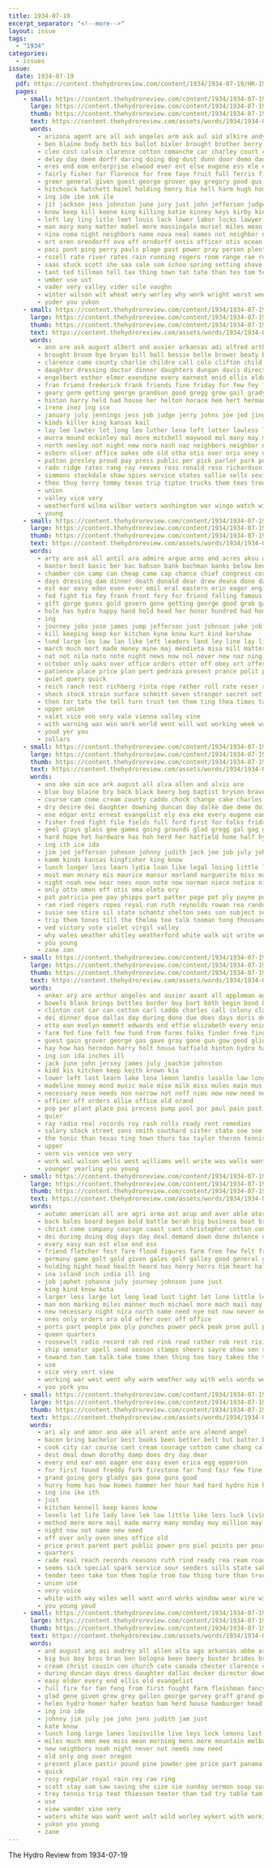 ```yaml
---
title: 1934-07-19
excerpt_separator: "<!--more-->"
layout: issue
tags:
  - "1934"
categories:
  - issues
issue:
  date: 1934-07-19
  pdf: https://content.thehydroreview.com/content/1934/1934-07-19/HR-1934-07-19.pdf
  pages:
    - small: https://content.thehydroreview.com/content/1934/1934-07-19/small/HR-1934-07-19-01.jpg
      large: https://content.thehydroreview.com/content/1934/1934-07-19/large/HR-1934-07-19-01.jpg
      thumb: https://content.thehydroreview.com/content/1934/1934-07-19/thumbnails/HR-1934-07-19-01.jpg
      text: https://content.thehydroreview.com/assets/words/1934/1934-07-19/HR-1934-07-19-01.txt
      words:
        - arizona agent are all ash angeles arm ask aul aid alkire andy able adjutant american and april addington als ari ata apel
        - ben blaine body beth bis ballot bixler brought brother berry bel bennett began byrum brow ber brown bill begin bankhead bassett bring brood bright board back bar bank bore bottoms better beat bristow buster buy bridgeport bess beers borrow bonus business box basting bond but beets been
        - cleo cost calvin clarence cotton comanche car charley court clerk calihan comfort cattle courier clinton carl commander cate can company case chy comes count county cash close cordell cough cook card call city creek canton course class chose cee chaplain counter cant cane child corn caddo coontz christ con custer church
        - delay day deem dorff daring doing dog dust dunn door demo daughter donald differ done dewey doctor donate dies
        - eres end eom enterprise elwood ever ent else eugene ess ele ean every etna even
        - fairly fisher far florence for free faye fruit full ferris fight finan falling fall freer fing fred former friends fort falter friday fail frederick floor fell fera first frye from felton fortune favor
        - greer general given guest george grover gay gregory good gus guymon glass grown gane glad
        - hitchcock hatchett hazel holding henry hie hell harm hugh home homes henke hot him how held harry harmon hinton harrell has her hofer heard howard hands haworth head harwood had hand hydro high horace
        - ing ide ibe ink ile
        - jit jackson jess johnston june jury just john jefferson judge jed jesse johnson july jean jim jones jessie
        - know keep kill keene king killing katie kinney keys kirby kinard
        - left lay ling litle leet louis lack lower labor locks lawyer learn love lucky long like large legion lint land lauson lowers later little liv larson light late leman lattimore londer last los less low larger
        - man mary many matter mabel more massingale muriel miles mean mae mor marvin murt money max miss meme mexico murphy methvin mere means members mail mac mission moore mens mildred march might may most monday miller market morn mcclintic magazine much
        - nina noma night neighbors name nova neal names not neighbor noon now noel new newberry nash
        - ort oren orendorff ova off orndorff ontis officer otis ocean oak orea only old office oni ola
        - paci pont ping perry pauls plage past power pray person plenty par paper peak pee payne per poor part pat purchase pool post people paul point place
        - rozell rate river rates rain running rogers room range rae run russell ross race rounds ruby regis roy ranges rage ruckman register royal robert ray rest rutherford rivers richards
        - saas stuck scott she saa sale som schoo spring setting shave second shawnee stains side streams seen sun stay state store say smith seems selves sunday selling small sory sith see step sly sweet sin stewart shall schol spang showers snow short service sara sem stover sneed shows such sam sheriff show stephens save stand struck searing school still silence stormy south shaw season starts stone son said stock
        - tant ted tillman tell tax thing town tat tate than tes tom texas theodore trip townsend times talk tae tucker tour tun tan taken tow tall tak the talkington tame toe tin them then tue too tol
        - umber use ust
        - vader very valley vider vile vaughn
        - winter wilson wit wheat wery worley why work wright worst weems wells wife water well worth working world williamson washington watts with win will week weit wels wil want way waste weather was went watt wes wane
        - yoder you yukon
    - small: https://content.thehydroreview.com/content/1934/1934-07-19/small/HR-1934-07-19-02.jpg
      large: https://content.thehydroreview.com/content/1934/1934-07-19/large/HR-1934-07-19-02.jpg
      thumb: https://content.thehydroreview.com/content/1934/1934-07-19/thumbnails/HR-1934-07-19-02.jpg
      text: https://content.thehydroreview.com/assets/words/1934/1934-07-19/HR-1934-07-19-02.txt
      words:
        - ann are ask august albert and auxier arkansas adi alfred arthur all army alexander
        - brought broom bye bryan bill ball bessie belle brower beaty both brother burrell barney been bee boards brogan bank binger beck berg bassler business bottle back blaine brimm but begin berry ben bartgis beau bible
        - clarence came county charlie childre call colo clifton child cox cecil cobb constant come cordell city colony carney court claudine clerk clear charles carver camp carry class caddo chas cream crissman carpenter cation cake colson chain cronk chi corder colorado custer cora cat church car cousin claude clyde
        - daughter dressing doctor dinner daughters dungan davis director dock derry davina dunnaway deal doris days day dora dosier
        - engelbert esther elmer exendine every earnest enid ellis eldon ente edwards ele effie end
        - fran friend frederick frank friends fine friday for few fey finley from farm friesen frida fred found flansburg free fletcher forget
        - geary germ getting george grandson good gregg grow gail grady goldie gover game gan gone genevieve graham gene governor goodfellow
        - hinton harry held had house her helton horace hem hert herman hin hammer hutchinson harold hays herndon hope head heir him has home hood haines harris hatfield hugh helf heard herbert henry homa hart hydro homer haze homes hildebrand
        - irene inez ing ice
        - january july jennings jess job judge jerry johns joe jed jing jim jones just james
        - kinds killer king kansas kail
        - lay lee lawter lot long leo luther lena left latter lawless leman lingle life lane longer leonard last lewis lola little london lung lenora louie lasater
        - murra mound mckinley mal more mitchell maywood mol many may myrl max mis murray merle monday minta miss miller mary melton maude made man morning marland
        - north neeley not night new nora nash naz neighbors neighbor never now nee near nicely
        - osborn oliver office oakes ode old otha otis over oris oney ours oden opal
        - patton presley proud pay press public per pick parlor park port present phen parrish piano payne picking pleasant
        - rado ridge rates rang ray reeves ross ronald reso richardson rey rate robbins res ruth repp room ridenour real russell rolland rose reba roy
        - simmons stockdale shaw spies service states sallie sells sevier swe standard seems sun sharry susie sat sermon sylvester sneed saturday second salary solo sophia see seger son school she sullivan stay sang snyder state scott sai subject sick special sons segar speech sheriff smith sunday storm
        - theo thuy terry tommy texas trip tipton trucks them tees trout ton tho townsend tom thompson ted taylor the try tan thomas tucker
        - union
        - valley vice very
        - weatherford wilma wilbur waters washington war wingo watch willia waldrop wild while wife word weeks walker working will winkler went whitter with week white williams wisel weems wildman wyatt was work weak
        - young
    - small: https://content.thehydroreview.com/content/1934/1934-07-19/small/HR-1934-07-19-03.jpg
      large: https://content.thehydroreview.com/content/1934/1934-07-19/large/HR-1934-07-19-03.jpg
      thumb: https://content.thehydroreview.com/content/1934/1934-07-19/thumbnails/HR-1934-07-19-03.jpg
      text: https://content.thehydroreview.com/assets/words/1934/1934-07-19/HR-1934-07-19-03.txt
      words:
        - arty are ask all antil ara admire argue arms and acres aksu acre andre arent auch army able austria angeles angry alps anger alls
        - banter best basic ber bac babson bank bachman banks below been body blue borah bere blazer bar but business beavers board buy bud boss berg bas both berlin breed back britain banker big beaver brick bis bound barracks bing bacheller bast berry
        - chamber con camp can cheap came cap chance chief congress corpora company come caffery curb cool certain close creek corral cost counsel cherry county comfort coffee course content change cheers cause chancellor cant car credit corner cattle cease check clan cam call circle cation code cuba china cash case chung col carry current cold cor center
        - days dressing dam dinner death donald dear drew deana done dark danger daughter deaver delay director during die dad deed dully drop demand deal due drag der duck dams down denly deep dare
        - est ear easy eden even ever emil eral eastern erin eager engineer engelbert eres emer ent excellent edward end elms eve
        - fed fight fix fey frank front fery for friend falling famous fines fon few felt favor friends feal flow fand fran fire fear first free freely fine favors fare fast fore fish from face fer france found faith former fee french far
        - gift gorge guess gold govern gone getting george good grab gate going gave guns gov glory given gage gally general glad gen goering ger germany
        - hole has hydro happy hand hold head her honor hundred had home half hensle handle hands heads henry heart hurt hamilton hour huge heaven how hen hunting harsh hedin hess hes hard hall horse him hell held hensley
        - ing
        - journey jobs jose james jump jefferson just johnson jake job
        - kill keeping keep ker kitchen kyne know kurt kind kershaw
        - lund large los law lan like left leaders land ley line lay little lower long later less larger lot ling let lunch light loud lewis last london lease laws letter lewin loss lizzie
        - march much mort made money mine maj mendieta misa mill matters main man must morning miss minister many more might men maybe mountain mans means manner million mean most
        - nat not nila nato note night news now nol never new naz ning nate nor
        - october only oaks over office orders otter off obey ort offer old
        - patience place price plan pert pedraza present prance polit poor pride phen power powers peter peace public plants pounds pense part pan pretty persons pay passage pald parliament press prince pound poke pro private profit par president per pickard partin
        - quiet query quick
        - reich ranch rest richberg rinta rope rather roll rate reser rice record raven register rance riding round rube radio red ranks rudolph roose roosevelt revolt rage rances running renew rula run room route
        - shock stock strain surface schmitt seven stranger secret set save stress state shell silk such south stay storm strong sud sak see stand selling shall spare start sire stern strike she super sea seamon sack still steel streams seems stormy sat stores sport said soul silas steer shoot seat stream senator sup sell sand son swedish sult service speech soon steers second slain smooth stare sees say
        - then tar tate the tell turn trust ten them ting thea times taken talk tree trout tichenor tender table thing tear tack try taylor tease too take trend than thi trip toward thousand tenney troop truly
        - upper union
        - valet vice von very vale vienna valley vine
        - with warning was win work world went will wat working week wages wonder way war wise ware want willing writer welcome well weeks wild water window weak welfare why
        - youd yer you
        - zollars
    - small: https://content.thehydroreview.com/content/1934/1934-07-19/small/HR-1934-07-19-04.jpg
      large: https://content.thehydroreview.com/content/1934/1934-07-19/large/HR-1934-07-19-04.jpg
      thumb: https://content.thehydroreview.com/content/1934/1934-07-19/thumbnails/HR-1934-07-19-04.jpg
      text: https://content.thehydroreview.com/assets/words/1934/1934-07-19/HR-1934-07-19-04.txt
      words:
        - ano ake aim ace ark august all alva allen and alvis are
        - blue buy blaine bry back black beery beg baptist bryson brave bees buster brummett boards bryant break brides brown but baby business been ball bride bixler bertha board buford best bills bast
        - course cam come cream county caddo chock change cake charles check cruzan christine call cash cha city certain car coe comanche courage clarence cotton cat cost carruth clara cone company
        - dry desire dei daughter downing duncan day dalke dae deme doi during days doris daughters done dinner
        - ene edgar entz ernest evangelist ely eva eke every eugene ean epperly enid
        - fisher fred fight file fields full ford first for folks friday frank fair from friends fear fortune fig
        - geel grays glass gee games going grounds glad gregg gal gag gave golden grady goodrich guthrey gertrude groom guest greg good
        - hard hope hot hardware has hoh herd her hatfield home half hydro honor him how henry hole heres homa heh harry had
        - ing ith ice ida
        - jim jed jefferson johnson johnny judith jack joe job july john james
        - kamm kinds kansas kingfisher king know
        - lunch longer less learn lydia loan like legal losing little later long life lax lair lesson league list lively lia lane ling left luck
        - most man mcnary mis maurice mansur marland marguerite miss many monday money mary muriel monte morning mckee maxine million men made mound margaret mean meyer
        - night noah new near nees noon note now norman niece notice nine noel not
        - only otto omen off otis oma oleta ory
        - pat patricia pee pay phipps part patter page pot ply payne pond paper pages present pankratz penn pearson people poage patterson
        - ran ried rogers ropes royal run ruth reynolds rowan rea randolph roof rain roberts
        - susie see stire sil state schantz shelton sees son subject seek sober spor saturday session stephens sunday shawnee such stray seay standard stops set sheffer sons stand spies supper second sam seems sik sailor stock send sund south september stocks sit scott smith stage
        - trip them tones till the thelma tee talk tooman tong thousand then taylor than thiessen town times thur townsend tongue tal tran ton
        - ved victory vote violet virgil valley
        - why wales weather whitley weatherford white walk wit write wedding washington with ward went watch week wykert will walter want while way was win winter wait
        - you young
        - zane zan
    - small: https://content.thehydroreview.com/content/1934/1934-07-19/small/HR-1934-07-19-05.jpg
      large: https://content.thehydroreview.com/content/1934/1934-07-19/large/HR-1934-07-19-05.jpg
      thumb: https://content.thehydroreview.com/content/1934/1934-07-19/thumbnails/HR-1934-07-19-05.jpg
      text: https://content.thehydroreview.com/assets/words/1934/1934-07-19/HR-1934-07-19-05.txt
      words:
        - anker ary are arthur angeles and auxier avant all appleman age aud adkins ager agent amos aday aid alfred
        - bowels blank brings bottles border buy bart both begin bond brown bales bradley business bigger baler books base balance betty bayer bathe board bunt bennett bert banks back bankhead bonds body bank belle brought box bal been bills bottle best bartgis butter bassler better
        - clinton cot car can cotton carl caddo charles call colony clarence cleo cashier cold clerk coffee check cause comte current county cal cox coffin cates cash city cheap
        - dei dinner dose dallas day during done due does days doris deere dase dull duly down daughter
        - etta ean evelyn emmett edwards end effie elizabeth every enid eis edmond even
        - farm fed fine felt few fund from farms folks finder free finger fire fair fruit filling frank fiscal friends for falls figures fresh first ford fling
        - guest gain grover george gas gave gray gone gun gow good glidewell german gin genera gene grand glass gerald glad general
        - hay how has herndon harry holt house hatfield hinton hydro hastings held her hot hand heir him
        - ing ion ida inches ill
        - jack june john jersey james july joachim johnston
        - kidd kis kitchen keep keith krown kia
        - lower left last learn lake lona lemon landis lasalle law longer leach limber lizzie less lunch lone los lie lare like lass
        - madeline money mond music male mise milk miss mules main mus mix made many mary missouri mares monday mon much miller more may
        - necessary nose needs non narrow not neff nims now new need near night north
        - officer off orders ollie office old orand
        - pop per plant place poi process pump pool por paul pain past police payment pay player plan pack president pitzer pro pie piano paper plate pauline proper potter
        - quier
        - ray radio real records roy rash rolls ready rent remedies
        - salary stock street sons smith southard sister state soe see sleep sale step said sell shi sunday sellers simple sal salts side store summer such she sand sheets star speedy special seiling share service session sunda sayre scot stinett short saving small son saturday surplus sali spies stocks sae safe soda scott sis stevens
        - the tonic than texas ting town thurs tax taylor theron tennis tey times then takes tor tory ted them tom taken ton tena team take too
        - upper
        - vern vis venice ven very
        - work wal wilson wells west williams well write was walls want went water willingham with walter wife while white wisel wayne world weck worley will weather way week
        - younger yearling you young
    - small: https://content.thehydroreview.com/content/1934/1934-07-19/small/HR-1934-07-19-06.jpg
      large: https://content.thehydroreview.com/content/1934/1934-07-19/large/HR-1934-07-19-06.jpg
      thumb: https://content.thehydroreview.com/content/1934/1934-07-19/thumbnails/HR-1934-07-19-06.jpg
      text: https://content.thehydroreview.com/assets/words/1934/1934-07-19/HR-1934-07-19-06.txt
      words:
        - autumn american all are agri arma ast acup and aver able ator ago age america aide ave arent
        - back bales board began bold battle borah big business boat bruckart bank bayer ball below been berg barkley britain beat break boards better buy baby brave bis birth but
        - christ come company courage coast cant christopher cotton con cost cape course coins counsel came columbus case coffee can cor chose cord chief cause clarence city clever creek circle
        - dei during doing dog days day deal demand down done dolence donald deep
        - every easy ean est else end ess
        - friend fletcher fest fare flood figures farm free few felt from field forest frank found first full fore frock favor front fire for fresh fant fun fall fellow face
        - germany game golt gold given gales golf galley good general gone gain goodness
        - holding hight head health heard has henry herrs him heart half hard hean hopes herr hydro harm how had
        - ina island inch india ill ing
        - job japhet johanna july journey johnson june just
        - king kind know kota
        - larger less large lot long lead lust light let lone little look later learned land loosen learn last low lex latter
        - man mon marking miles manner much michael more mach mail may meech mince model must made mich many march mine
        - new necessary night nira north name need nye not now never neighbors nam noah
        - ones only orders ora old offer over off office
        - ports part people pax ply punches power peck peak proe pull pleasure public poss pleasant point president plain pretty per
        - queen quarters
        - roosevelt radio record rah red rink read rather rob rest rising reason ready roose richberg rock ress reasons
        - ship senator spell send season stamps sheers sayre show sen speaker stout strassburg silk settle simple stand spring said size straight street such stone spanish sons she stones six supply special still state seen sing soon sues story store sleep saw struck style setting stuck sun storms sup seems swift sewing sink say
        - toward ton tam talk take tome then thing too tory takes the teas than taken them tough try thorn ture thick tures
        - use
        - vice very vert view
        - working war west went why warm weather way with wels words world weeks ward wish water wind wolf was william winter will watch wear walker worth washington write work while
        - yoo york you
    - small: https://content.thehydroreview.com/content/1934/1934-07-19/small/HR-1934-07-19-07.jpg
      large: https://content.thehydroreview.com/content/1934/1934-07-19/large/HR-1934-07-19-07.jpg
      thumb: https://content.thehydroreview.com/content/1934/1934-07-19/thumbnails/HR-1934-07-19-07.jpg
      text: https://content.thehydroreview.com/assets/words/1934/1934-07-19/HR-1934-07-19-07.txt
      words:
        - ari aly and amor ano ake all arent ante are almond angel
        - bacon bring bachelor best books been better belt but batter bow big back bath bake butter brand beat bynes break bese bet belo
        - cook city car course cant cream courage cotton came chang call chance close clear cold care cause come cora can child cupid cake
        - dest deal down dorothy damp does dry day dear
        - every end ear eon eager ene easy even erica egg epperson
        - for first found freddy fork firestone far fond fair few fine fiesta fuls fall from
        - grand going gory gladys gas gone guns good
        - hurry home has how homes hammer her hour had hard hydro him hold
        - ing ina ike ith
        - just
        - kitchen kennell keep kanes know
        - levels let life lady love lek low little like less luck living long light loosen lemon last
        - method mere more mail made marry many monday muy million may might matter must meth marriage men meal miles most much money
        - night now not name new need
        - off over only oven ones office old
        - price prest parent part public power pro piel points per pour people pan pair porch plese
        - quarters
        - rade real reach records reasons ruth rind ready rea ream road romance rene room
        - seems sick special spark service sour seeders sills state sake summer saw smaller shed she six sugar sliver shape show say sale see salt slow school save spall still swarthout sprinkle sickle standard ser sides straight soda store stiff shoot startin selling
        - tender teen take ton them tople trom tow thing ture than trucks the tex tines try takes turn tartar then tury too topic times
        - union use
        - very voice
        - white with way wiles well want word works window wear wire wie was worker why walt will writer work week worlds winter
        - you young youd
    - small: https://content.thehydroreview.com/content/1934/1934-07-19/small/HR-1934-07-19-08.jpg
      large: https://content.thehydroreview.com/content/1934/1934-07-19/large/HR-1934-07-19-08.jpg
      thumb: https://content.thehydroreview.com/content/1934/1934-07-19/thumbnails/HR-1934-07-19-08.jpg
      text: https://content.thehydroreview.com/assets/words/1934/1934-07-19/HR-1934-07-19-08.txt
      words:
        - and august ang asi audrey all allen alta ago arkansas abbe are angeles aun ave
        - big bus boy bros bran ben bologna been beery buster brides bring back best barn bottle bible brother born box bernice bae buy buffalo brewer bethel bertha blacksmith beau but
        - cream christ cousin con church cate canada chester clarence chin carey cash cal christian corn car charles cation court cast city company came cordial cheese can creek cant class cotter credit carrio
        - during duncan days dress daughter dallas decker director down dunn deer dust doctor day doy
        - easy elder every end ellis eld evangelist
        - full fire for fan feng from first fought farm fleishman fancy friday ford few fil
        - glad gene given grew grey gallon george garvey graff grand gone goldman game gon good
        - helen hydro homer hafer heaton ham herd house hamburger head hert harry hay held henke had hot her him how heal hinton has home hesser hard
        - ing ina ide
        - johnny jim july joe john jens judith jam just
        - kate know
        - lunch long large lanes louisville live leys lock lemons last lloyd look los low lay lower left louis
        - miles much men mee miss mean morning mens more mountain melba meal missouri monday margaret money mies mole market mas
        - new neighbors noah night never not needs now need
        - old only ong over oregon
        - present place pastir pound pine powder pee price part panama past ports pen pounds per pears pastor parks power
        - quick
        - rosy regular royal rain rey rae ring
        - scott stay sam saw saving she size sie sunday sermon soap sur short sing see special sons sit shown sister son sim service sao sleep saturday still said school save state seen shoe sat sed september states style supply
        - trey tennis trip teat thiessen teeter than tad try table tam the thomas ten teal thi take thick then team townsend town tune tae texas temp them
        - use
        - view vander vine very
        - waters white was want went walt wild worley wykert with working walk work washington willert will ware weeks walter
        - yukon you young
        - zane
---
```


The Hydro Review from 1934-07-19

<!--more-->

